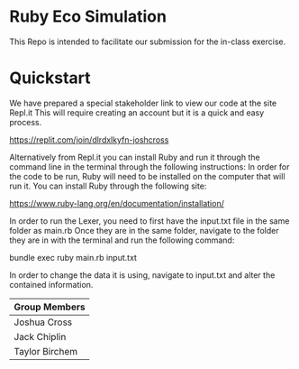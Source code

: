 # Ruby Eco Simulation
This Repo is intended to facilitate our submission for the in-class exercise.

# Quickstart
We have prepared a special stakeholder link to view our code at the site Repl.it
This will require creating an account but it is a quick and easy process.

https://replit.com/join/dlrdxlkyfn-joshcross

Alternatively from Repl.it you can install Ruby and run it through the command line in the terminal through the following instructions:
In order for the code to be run, Ruby will need to be installed on the computer that will run it.
You can install Ruby through the following site:

https://www.ruby-lang.org/en/documentation/installation/


In order to run the Lexer, you need to first have the input.txt file in the same folder as main.rb
Once they are in the same folder, navigate to the folder they are in with the terminal and run the following command:

bundle exec ruby main.rb input.txt

In order to change the data it is using, navigate to input.txt and alter the contained information.



| Group Members  |
| ---            |
| Joshua Cross   |
| Jack Chiplin   |
| Taylor Birchem |
